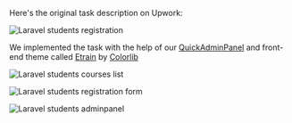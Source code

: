 Here's the original task description on Upwork:

![Laravel students registration](https://laraveldaily.com/wp-content/uploads/2019/11/Screen_Shot_2019-10-27_at_3.37.19_PM.png)

We implemented the task with the help of our [QuickAdminPanel](https://quickadminpanel.com) and front-end theme called [Etrain](https://colorlib.com/wp/template/etrain/) by [Colorlib](https://colorlib.com)

![Laravel students courses list](https://laraveldaily.com/wp-content/uploads/2019/11/Screen-Shot-2019-11-05-at-9.46.36-AM.png)

![Laravel students registration form](https://laraveldaily.com/wp-content/uploads/2019/11/Screen-Shot-2019-11-05-at-9.48.27-AM.png)

![Laravel students adminpanel](https://laraveldaily.com/wp-content/uploads/2019/11/Screen-Shot-2019-11-05-at-9.47.36-AM.png)
